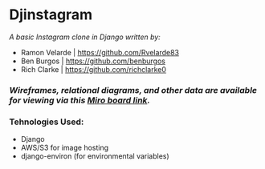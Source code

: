 # Djinstagram

*A basic Instagram clone in Django written by:*

- Ramon Velarde | https://github.com/Rvelarde83
- Ben Burgos | https://github.com/benburgos
- Rich Clarke | https://github.com/richclarke0

### *Wireframes, relational diagrams, and other data are available for viewing via this [Miro board link](https://miro.com/app/board/uXjVOkp0SE4=/?share_link_id=42094080267).*

### Tehnologies Used:
- Django
- AWS/S3 for image hosting
- django-environ (for environmental variables)
